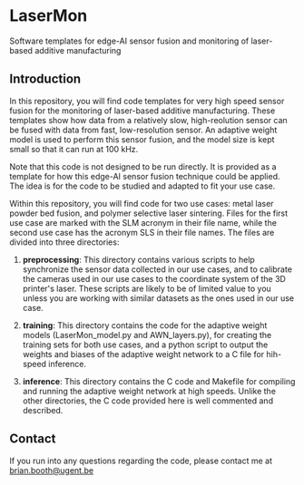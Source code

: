# LaserMon

Software templates for edge-AI sensor fusion and monitoring of laser-based additive manufacturing

## Introduction

In this repository, you will find code templates for very high speed sensor fusion for the monitoring
of laser-based additive manufacturing. These templates show how data from a relatively slow,
high-reolution sensor can be fused with data from fast, low-resolution sensor. An adaptive weight
model is used to perform this sensor fusion, and the model size is kept small so that it can run at
100 kHz.

Note that this code is not designed to be run directly. It is provided as a template for how this
edge-AI sensor fusion technique could be applied. The idea is for the code to be studied and adapted
to fit your use case.

Within this repository, you will find code for two use cases: metal laser powder bed fusion, and
polymer selective laser sintering. Files for the first use case are marked with the SLM acronym in
their file name, while the second use case has the acronym SLS in their file names. The files are
divided into three directories:

1. **preprocessing**: This directory contains various scripts to help synchronize the sensor data
   collected in our use cases, and to calibrate the cameras used in our use cases to the coordinate
   system of the 3D printer's laser. These scripts are likely to be of limited value to you unless
   you are working with similar datasets as the ones used in our use case.

2. **training**: This directory contains the code for the adaptive weight models (LaserMon_model.py
   and AWN_layers.py), for creating the training sets for both use cases, and a python script to
   output the weights and biases of the adaptive weight network to a C file for hih-speed inference.

3. **inference**: This directory contains the C code and Makefile for compiling and running the
   adaptive weight network at high speeds. Unlike the other directories, the C code provided here
   is well commented and described.

## Contact

If you run into any questions regarding the code, please contact me at <brian.booth@ugent.be>